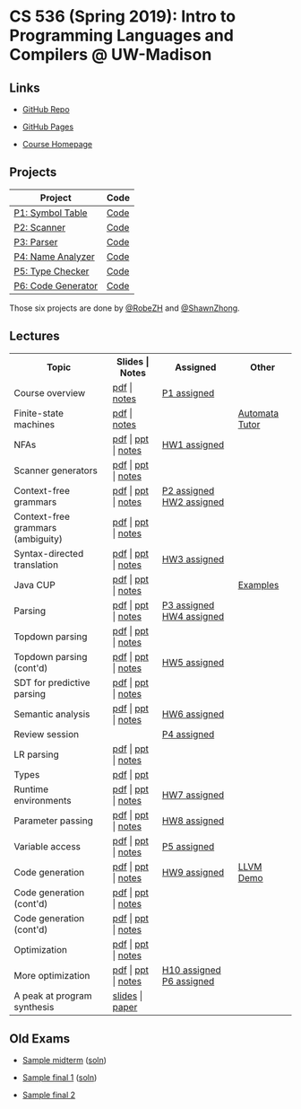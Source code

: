 # CS 536 (Spring 2019): Intro to Programming Languages and Compilers @ UW-Madison 

## Links

- [GitHub Repo](https://github.com/ShawnZhong/CS536-Spring-2019)

- [GitHub Pages](https://shawnzhong.github.io/CS536-Spring-2019/)

- [Course Homepage](http://pages.cs.wisc.edu/~loris/cs536/)

## Projects


|               Project            |   Code     |
| -------------------------------- | ---------- |
| [P1: Symbol Table](p1/p1.html)   | [Code](p1) |
| [P2: Scanner](p2/p2.html)        | [Code](p2) |
| [P3: Parser](p3/p3.html)         | [Code](p3) |
| [P4: Name Analyzer](p4/p4.html)  | [Code](p4) |
| [P5: Type Checker](p5/p5.html)   | [Code](p5) |
| [P6: Code Generator](p6/p6.html) | [Code](p6) |



Those six projects are done by [@RobeZH](https://github.com/541736690) and [@ShawnZhong](https://github.com/ShawnZhong).


## Lectures

<table class="tg">
   <tr>
      <th>Topic</th>
      <th>Slides | Notes</th>
      <th>Assigned</th>
      <th>Other</th>
   </tr>
   <tr>
      <td>Course overview</td>
      <td>
         <a href="slides/lec1.pdf">pdf</a> |
         <a href="readings/overview.html">notes</a>
      </td>
      <td>
         <a href="p1/p1.html">P1 assigned</a>
      </td>
      <td></td>
   </tr>
   <tr>
      <td>Finite-state machines</td>
      <td>
         <a href="slides/lec2.pdf">pdf</a> |
         <a href="readings/scanning.html">notes</a>
      </td>
      <td>
      </td>
      <td>
         <a href="tutorinfo.html">Automata Tutor</a>
      </td>
   </tr>
   <tr>
      <td>NFAs</td>
      <td>
         <a href="slides/lec3.pdf">pdf</a> |
         <a href="slides/lec3.pptx">ppt</a> |
         <a href="readings/scanning.html">notes</a>
      </td>
      <td>
         <a href="h1/h1.html">HW1 assigned</a>
      </td>
      <td></td>
   </tr>
   <tr>
      <td>Scanner generators</td>
      <td>
         <a href="slides/lec4.pdf">pdf</a> |
         <a href="slides/lec4.pptx">ppt</a> | 
         <a href="readings/JLex.html">notes</a>
      </td>
      <td>
      </td>
      <td></td>
   </tr>
   <tr>
      <td>Context-free grammars</td>
      <td>
         <a href="slides/lec5.pdf">pdf</a> |
         <a href="slides/lec5.pptx">ppt</a> |
         <a href="readings/CFGs.html">notes</a>
      </td>
      <td>
         <a href="p2/p2.html">P2 assigned</a>
         <a href="h2/h2.html">HW2 assigned</a>
      </td>
      <td></td>
   </tr>
   <tr>
      <td>Context-free grammars (ambiguity)</td>
      <td>
         <a href="slides/lec6.pdf">pdf</a> |
         <a href="slides/lec6.pptx">ppt</a> | 
         <a href="readings/CFGs.html">notes</a>
      </td>
      <td></td>
      <td></td>
   </tr>
   <tr>
      <td>Syntax-directed translation</td>
      <td>
         <a href="slides/lec7.pdf">pdf</a> |
         <a href="slides/lec7.pptx">ppt</a> |
         <a href="readings/SDT.html">notes</a>
      </td>
      <td>
         <a href="h3/h3.html">HW3 assigned</a>
      </td>
      <td></td>
   </tr>
   <tr>
      <td>Java CUP</td>
      <td>
         <a href="slides/lec8.pdf">pdf</a> |
         <a href="slides/lec8.pptx">ppt</a> | 
         <a href="readings/CUP.html">notes</a>
      </td>
      <td>
      </td>
      <td>
         <a href="http://www2.cs.tum.edu/projekte/cup/examples.html">
         Examples</a>
      </td>
   </tr>
   <tr>
      <td>Parsing</td>
      <td>
         <a href="slides/lec9.pdf">pdf</a> |
         <a href="slides/lec9.pptx">ppt</a> |
         <a href="readings/Parsing.html">notes</a>
      </td>
      <td>
         <a href="p3/p3.html">P3 assigned</a><br>
         <a href="h4/h4.html">HW4 assigned</a>
      </td>
      <td></td>
   </tr>
   <tr>
      <td>Topdown parsing</td>
      <td>
         <a href="slides/lec10.pdf">pdf</a> |
         <a href="slides/lec10.pptx">ppt</a> | 
         <a href="readings/Topdown.html">notes</a>
      </td>
      <td></td>
      <td></td>
   </tr>
   <tr>
      <td>Topdown parsing (cont'd)</td>
      <td>
         <a href="slides/lec11.pdf">pdf</a> |
         <a href="slides/lec11.pptx">ppt</a> |
         <a href="readings/Topdown.html">notes</a>
      </td>
      <td>
         <a href="h5/h5.html">HW5 assigned</a>
      </td>
      <td></td>
   </tr>
   <tr>
      <td>SDT for predictive parsing</td>
      <td>
         <a href="slides/lec12.pdf">pdf</a> |
         <a href="slides/lec12.pptx">ppt</a> |
         <a href="readings/parsingSDT.html">notes</a>
      </td>
      <td>
      </td>
      <td>
      </td>
   </tr>
   <tr>
      <td>Semantic analysis</td>
      <td>
         <a href="slides/lec13.pdf">pdf</a> |
         <a href="slides/lec13.pptx">ppt</a> |
         <a href="readings/symtab.html">notes</a>
      </td>
      <td>
         <a href="h6/h6.html">HW6 assigned</a>
      </td>
      <td></td>
   </tr>
   <tr>
      <td>Review session</td>
      <td></td>
      <td>
         <a href="p4/p4.html">P4 assigned</a> <br />
      </td>
      <td></td>
   </tr>
   <tr>
      <td>LR parsing</td>
      <td>
         <a href="slides/lec14.pdf">pdf</a> |
         <a href="slides/lec14.pptx">ppt</a> |
         <a href="readings/LR.html">notes</a>
      </td>
      <td></td>
      <td></td>
   </tr>
   <tr>
      <td>
         Types
      </td>
      <td>
         <a href="slides/lec15.pdf">pdf</a> |
         <a href="slides/lec15.pptx">ppt</a>
      </td>
      <td></td>
      <td></td>
   </tr>
   <tr>
      <td>
         Runtime environments
      </td>
      <td>
         <a href="slides/lec16.pdf">pdf</a> |
         <a href="slides/lec16.pptx">ppt</a> |
         <a href="readings/runtime.html">notes</a>
      </td>
      <td>
         <a href="h7/h7.html">HW7 assigned</a>
      </td>
      <td></td>
   </tr>
   <tr>
      <td>
         Parameter passing
      </td>
      <td>
         <a href="slides/lec17.pdf">pdf</a> |
         <a href="slides/lec17.pptx">ppt</a> |
         <a href="readings/params.html">notes</a>
      </td>
      <td>
         <a href="h8/h8.html">HW8 assigned</a>
      </td>
      <td></td>
   </tr>
   <tr>
      <td>
         Variable access
      </td>
      <td>
         <a href="slides/lec18.pdf">pdf</a> |
         <a href="slides/lec18.pptx">ppt</a> | 
         <a href="readings/vars.html">notes</a>
      </td>
      <td>
         <a href="p5/p5.html">P5 assigned</a>
      </td>
      <td></td>
   </tr>
   <tr>
      <td>
         Code generation
      </td>
      <td>
         <a href="slides/lec19.pdf">pdf</a> |
         <a href="slides/lec19.pptx">ppt</a> |
         <a href="readings/codegen.html">notes</a>
      </td>
      <td>
         <a href="h9/h9.html">HW9 assigned</a>
      </td>
      <td>
         <a href="slides/lec19_code/demo.zip">LLVM Demo</a>
      </td>
   </tr>
   <tr>
      <td>
         Code generation (cont'd)
      </td>
      <td>
         <a href="slides/lec20.pdf">pdf</a> |
         <a href="slides/lec20.pptx">ppt</a> | 
         <a href="readings/codegen.html">notes</a>
      </td>
      <td>
      </td>
      <td></td>
   </tr>
   <tr>
      <td>
         Code generation (cont'd)
      </td>
      <td>
         <a href="slides/lec21.pdf">pdf</a> |
         <a href="slides/lec21.pptx">ppt</a> |
         <a href="readings/codegen.html">notes</a>
      </td>
      <td></td>
      <td></td>
   </tr>
   <tr>
      <td>
         Optimization
      </td>
      <td>
         <a href="slides/lec22.pdf">pdf</a> |
         <a href="slides/lec22.pptx">ppt</a> | 
         <a href="readings/optimization.html">notes</a>
      </td>
      <td></td>
      <td></td>
   </tr>
   <tr>
      <td>
         More optimization
      </td>
      <td>
         <a href="slides/lec23.pdf">pdf</a> |
         <a href="slides/lec23.pptx">ppt</a> |
         <a href="readings/optimization.html">notes</a>
      </td>
      <td>
         <a href="h10/h10.html">H10 assigned</a>
         <a href="p6/p6.html">P6 assigned</a>
      </td>
      <td></td>
   </tr>
   <tr>
      <td>A peak at program synthesis</td>
      <td>
         <a href="slides/2020-cs536-researchintro.pptx">slides</a> |
         <a href="https://pages.cs.wisc.edu/~loris/papers/cav18-qsygus.pdf">paper</a>
         <!--<a href="slides/compcert2.pdf">slides</a> |
            <a href="slides/compcert-CACM.pdf">paper</a>-->
      </td>
      <td>
      </td>
      <td>
         <!--<a href="https://www.cis.upenn.edu/~bcpierce/sf/current/index.html">Coq book</a>-->
      </td>
   </tr>
</table>


## Old Exams

- <a href="old_exams/midterm13.pdf">Sample midterm</a> (<a href="old_exams/midterm13soln.html">soln</a>)<br />

- <a href="old_exams/sample1.pdf">Sample final 1</a> (<a href="old_exams/sampleFinalPost.answers.html">soln</a>)<br />

- <a href="old_exams/sample2.pdf">Sample final 2</a><br />
